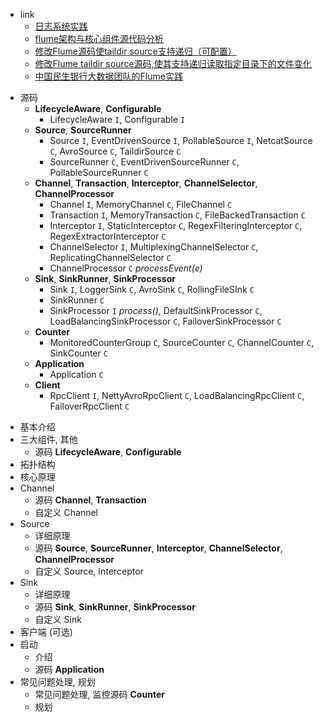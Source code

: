 
- link
  - [日志系统实践](http://www.yoonper.com/index.php)
  - [flume架构与核心组件源代码分析](https://blog.csdn.net/HarderXin/article/details/74191460)
  - [修改Flume源码使taildir source支持递归（可配置）](https://segmentfault.com/a/1190000019551664)
  - [修改Flume taildir source源码,使其支持递归读取指定目录下的文件变化](https://github.com/yx1319250478/Flume-taildir-source)
  - [中国民生银行大数据团队的Flume实践](https://juejin.im/post/5a22b1c76fb9a045167d00f0)


* 源码
  * __LifecycleAware__, __Configurable__
    * LifecycleAware `I`, Configurable `I`
  * __Source__, __SourceRunner__
    * Source `I`, EventDrivenSource `I`, PollableSource `I`, NetcatSource `C`, AvroSource `C`, TaildirSource `C`
    * SourceRunner `C`, EventDrivenSourceRunner `C`, PollableSourceRunner `C`
  * __Channel__, __Transaction__, __Interceptor__, __ChannelSelector__, __ChannelProcessor__
    * Channel `I`, MemoryChannel `C`, FileChannel `C`
    * Transaction `I`, MemoryTransaction `C`, FileBackedTransaction `C`
    * Interceptor `I`, StaticInterceptor `C`, RegexFilteringInterceptor `C`, RegexExtractorInterceptor `C`
    * ChannelSelector `I`, MultiplexingChannelSelector `C`, ReplicatingChannelSelector `C`
    * ChannelProcessor `C` _processEvent(e)_
  * __Sink__, __SinkRunner__, __SinkProcessor__
    * Sink `I`, LoggerSink `C`, AvroSink `C`, RollingFileSInk `C`
    * SinkRunner `C`
    * SinkProcessor `I` _process()_, DefaultSinkProcessor `C`, LoadBalancingSinkProcessor `C`, FailoverSinkProcessor `C`
  * __Counter__
    * MonitoredCounterGroup `C`, SourceCounter `C`, ChannelCounter `C`, SinkCounter `C`
  * __Application__
    * Application `C`
  * __Client__
    * RpcClient `I`, NettyAvroRpcClient `C`, LoadBalancingRpcClient `C`, FailoverRpcClient `C`


- 基本介绍
- 三大组件, 其他
  - 源码 __LifecycleAware__, __Configurable__
- 拓扑结构
- 核心原理
- Channel
  - 源码 __Channel__, __Transaction__
  - 自定义 Channel
- Source
  - 详细原理
  - 源码 __Source__, __SourceRunner__, __Interceptor__, __ChannelSelector__, __ChannelProcessor__
  - 自定义 Source, Interceptor
- Sink
  - 详细原理
  - 源码 __Sink__, __SinkRunner__, __SinkProcessor__
  - 自定义 Sink
- 客户端 (可选)
- 启动
  - 介绍
  - 源码 __Application__
- 常见问题处理, 规划
  - 常见问题处理, 监控源码 __Counter__
  - 规划
